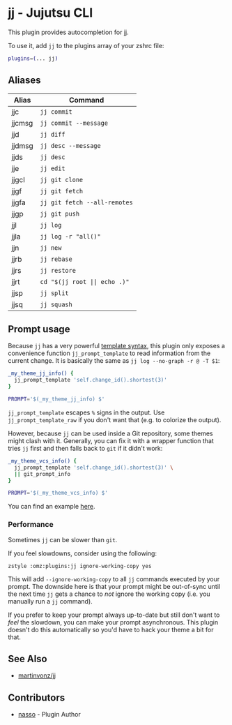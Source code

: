 # jj - Jujutsu CLI

This plugin provides autocompletion for [jj](https://martinvonz.github.io/jj).

To use it, add `jj` to the plugins array of your zshrc file:

```zsh
plugins=(... jj)
```

## Aliases

| Alias  | Command                       |
| ------ | ----------------------------- |
| jjc    | `jj commit`                   |
| jjcmsg | `jj commit --message`         |
| jjd    | `jj diff`                     |
| jjdmsg | `jj desc --message`           |
| jjds   | `jj desc`                     |
| jje    | `jj edit`                     |
| jjgcl  | `jj git clone`                |
| jjgf   | `jj git fetch`                |
| jjgfa  | `jj git fetch --all-remotes`  |
| jjgp   | `jj git push`                 |
| jjl    | `jj log`                      |
| jjla   | `jj log -r "all()"`           |
| jjn    | `jj new`                      |
| jjrb   | `jj rebase`                   |
| jjrs   | `jj restore`                  |
| jjrt   | `cd "$(jj root \|\| echo .)"` |
| jjsp   | `jj split`                    |
| jjsq   | `jj squash`                   |

## Prompt usage

Because `jj` has a very powerful [template syntax](https://martinvonz.github.io/jj/latest/templates/), this
plugin only exposes a convenience function `jj_prompt_template` to read information from the current change.
It is basically the same as `jj log --no-graph -r @ -T $1`:

```sh
_my_theme_jj_info() {
  jj_prompt_template 'self.change_id().shortest(3)'
}

PROMPT='$(_my_theme_jj_info) $'
```

`jj_prompt_template` escapes `%` signs in the output. Use `jj_prompt_template_raw` if you don't want that
(e.g. to colorize the output).

However, because `jj` can be used inside a Git repository, some themes might clash with it. Generally, you can
fix it with a wrapper function that tries `jj` first and then falls back to `git` if it didn't work:

```sh
_my_theme_vcs_info() {
  jj_prompt_template 'self.change_id().shortest(3)' \
  || git_prompt_info
}

PROMPT='$(_my_theme_vcs_info) $'
```

You can find an example
[here](https://github.com/nasso/omzsh/blob/e439e494f22f4fd4ef1b6cb64626255f4b341c1b/themes/sunakayu.zsh-theme).

### Performance

Sometimes `jj` can be slower than `git`.

If you feel slowdowns, consider using the following:

```
zstyle :omz:plugins:jj ignore-working-copy yes
```

This will add `--ignore-working-copy` to all `jj` commands executed by your prompt. The downside here is that
your prompt might be out-of-sync until the next time `jj` gets a chance to _not_ ignore the working copy (i.e.
you manually run a `jj` command).

If you prefer to keep your prompt always up-to-date but still don't want to _feel_ the slowdown, you can make
your prompt asynchronous. This plugin doesn't do this automatically so you'd have to hack your theme a bit for
that.

## See Also

- [martinvonz/jj](https://github.com/martinvonz/jj)

## Contributors

- [nasso](https://github.com/nasso) - Plugin Author
